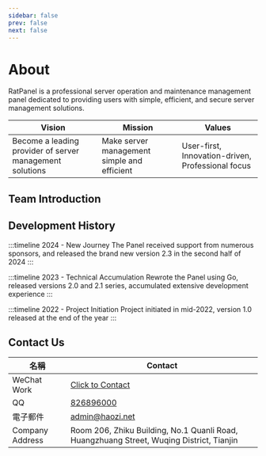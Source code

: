 ```yaml
---
sidebar: false
prev: false
next: false
---
```


<script setup>
import { VPTeamMembers } from 'vitepress/theme'

const members = [
  {
    avatar: 'https://weavatar.com/avatar/18e77debb1bc0000c0b50757b8f1bebb2c3e4df3d494124f776c15dbc1ebe8a5',
    name: 'Rat',
    desc: 'Founder & CEO',
    links: [
      { icon: 'github', link: 'https://github.com/devhaozi' },
      { icon: 'bilibili', link: 'https://space.bilibili.com/8067' }
    ]
  },
  {
    avatar: 'https://weavatar.com/avatar/f6b23deadaa481f0b3ea75ad94f246881ed2326117efebad6f2799ea165779b9',
    name: 'Liang Zai',
    desc: 'Technical Director',
    links: [
      { icon: 'github', link: 'https://github.com/205125' }
    ]
  },
]
</script>

# About

RatPanel is a professional server operation and maintenance management panel dedicated to providing users with simple, efficient, and secure server management solutions.

| Vision                                                   | Mission                                     | Values                                            |
| -------------------------------------------------------- | ------------------------------------------- | ------------------------------------------------- |
| Become a leading provider of server management solutions | Make server management simple and efficient | User-first, Innovation-driven, Professional focus |

## Team Introduction

<VPTeamMembers size="small" :members="members" />

## Development History

:::timeline 2024 - New Journey
The Panel received support from numerous sponsors, and released the brand new version 2.3 in the second half of 2024
:::

:::timeline 2023 - Technical Accumulation
Rewrote the Panel using Go, released versions 2.0 and 2.1 series, accumulated extensive development experience
:::

:::timeline 2022 - Project Initiation
Project initiated in mid-2022, version 1.0 released at the end of the year
:::

## Contact Us

| 名稱              | Contact                                                                                                  |
| --------------- | -------------------------------------------------------------------------------------------------------- |
| WeChat Work     | [Click to Contact](https://work.weixin.qq.com/kfid/kfc20ea8e38b5a4e73a)                                  |
| QQ              | [826896000](https://wpa.qq.com/msgrd?v=3&uin=826896000&site=qq&menu=yes)               |
| 電子郵件            | [admin@haozi.net](mailto:admin@haozi.net)                                   |
| Company Address | Room 206, Zhiku Building, No.1 Quanli Road, Huangzhuang Street, Wuqing District, Tianjin |
